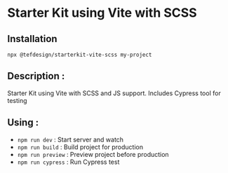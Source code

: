 # Starter Kit using Vite with SCSS

## Installation
`npx @tefdesign/starterkit-vite-scss my-project`

## Description :
Starter Kit using Vite with SCSS and JS support.
Includes Cypress tool for testing

## Using :
- `npm run dev` : Start server and watch
- `npm run build` : Build project for production
- `npm run preview` : Preview project before production
- `npm run cypress` : Run Cypress test
